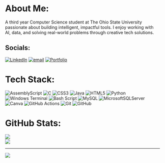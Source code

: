 # About Me:
A third year Computer Science student at The Ohio State University passionate about building intelligent, impactful tools. I enjoy working with AI, data, and solving real-world problems through creative tech solutions.


## Socials:
[![LinkedIn](https://img.shields.io/badge/LinkedIn-%230077B5.svg?logo=linkedin&logoColor=white)](https://www.linkedin.com/in/waiz-k-713101227/) 
[![email](https://img.shields.io/badge/Email-D14836?logo=gmail&logoColor=white)](mailto:kayaniwaiz@gmail.com) 
[![Portfolio](https://img.shields.io/badge/Portfolio-000000?logo=About.me&logoColor=white)](https://www.waizkayani.website)


# Tech Stack:
![AssemblyScript](https://img.shields.io/badge/assembly%20script-%23000000.svg?style=for-the-badge&logo=assemblyscript&logoColor=white) ![C](https://img.shields.io/badge/c-%2300599C.svg?style=for-the-badge&logo=c&logoColor=white) ![CSS3](https://img.shields.io/badge/css3-%231572B6.svg?style=for-the-badge&logo=css3&logoColor=white) ![Java](https://img.shields.io/badge/java-%23ED8B00.svg?style=for-the-badge&logo=openjdk&logoColor=white) ![HTML5](https://img.shields.io/badge/html5-%23E34F26.svg?style=for-the-badge&logo=html5&logoColor=white) ![Python](https://img.shields.io/badge/python-3670A0?style=for-the-badge&logo=python&logoColor=ffdd54) ![Windows Terminal](https://img.shields.io/badge/Windows%20Terminal-%234D4D4D.svg?style=for-the-badge&logo=windows-terminal&logoColor=white) ![Bash Script](https://img.shields.io/badge/bash_script-%23121011.svg?style=for-the-badge&logo=gnu-bash&logoColor=white) ![MySQL](https://img.shields.io/badge/mysql-4479A1.svg?style=for-the-badge&logo=mysql&logoColor=white) ![MicrosoftSQLServer](https://img.shields.io/badge/Microsoft%20SQL%20Server-CC2927?style=for-the-badge&logo=microsoft%20sql%20server&logoColor=white) ![Canva](https://img.shields.io/badge/Canva-%2300C4CC.svg?style=for-the-badge&logo=Canva&logoColor=white) ![GitHub Actions](https://img.shields.io/badge/github%20actions-%232671E5.svg?style=for-the-badge&logo=githubactions&logoColor=white) ![Git](https://img.shields.io/badge/git-%23F05033.svg?style=for-the-badge&logo=git&logoColor=white) ![GitHub](https://img.shields.io/badge/github-%23121011.svg?style=for-the-badge&logo=github&logoColor=white)
# GitHub Stats:
![](https://github-readme-stats.vercel.app/api?username=waizkayani&theme=dark&hide_border=false&include_all_commits=false&count_private=false)<br/>
![](https://nirzak-streak-stats.vercel.app/?user=waizkayani&theme=dark&hide_border=false)<br/>

---
[![](https://visitcount.itsvg.in/api?id=waizkayani&icon=0&color=0)](https://visitcount.itsvg.in)

<!-- Proudly created with GPRM ( https://gprm.itsvg.in ) -->
